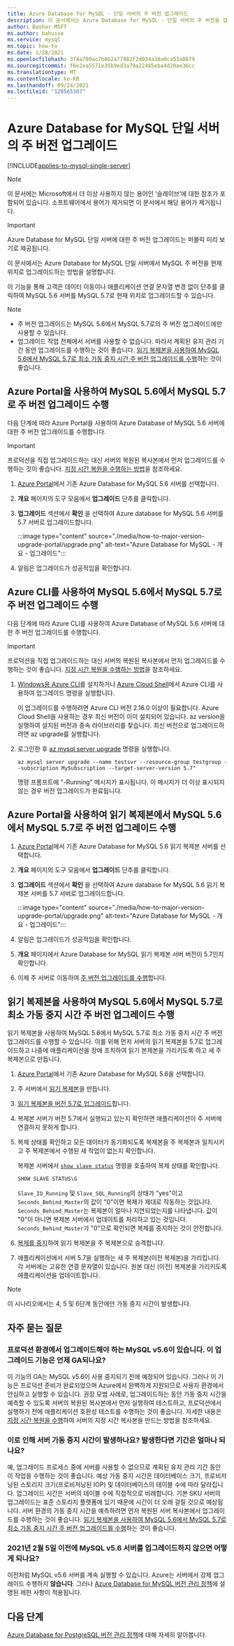 ```yaml
---
title: Azure Database for MySQL - 단일 서버의 주 버전 업그레이드
description: 이 문서에서는 Azure Database for MySQL - 단일 서버의 주 버전을 업그레이드하는 방법을 설명합니다.
author: Bashar-MSFT
ms.author: bahusse
ms.service: mysql
ms.topic: how-to
ms.date: 1/28/2021
ms.openlocfilehash: 3f4a709ac7b882a77982f2d034a38a0ca53a0879
ms.sourcegitcommit: f6e2ea5571e35b9ed3a79a22485eba4d20ae36cc
ms.translationtype: MT
ms.contentlocale: ko-KR
ms.lasthandoff: 09/24/2021
ms.locfileid: "128565307"
---
```

# <a name="major-version-upgrade-in-azure-database-for-mysql-single-server"></a>Azure Database for MySQL 단일 서버의 주 버전 업그레이드

[!INCLUDE[applies-to-mysql-single-server](includes/applies-to-mysql-single-server.md)]

> [!NOTE]
> 이 문서에는 Microsoft에서 더 이상 사용하지 않는 용어인 ‘슬레이브’에 대한 참조가 포함되어 있습니다. 소프트웨어에서 용어가 제거되면 이 문서에서 해당 용어가 제거됩니다.
>

> [!IMPORTANT]
> Azure Database for MySQL 단일 서버에 대한 주 버전 업그레이드는 퍼블릭 미리 보기로 제공됩니다.

이 문서에서는 Azure Database for MySQL 단일 서버에서 MySQL 주 버전을 현재 위치로 업그레이드하는 방법을 설명합니다.

이 기능을 통해 고객은 데이터 이동이나 애플리케이션 연결 문자열 변경 없이 단추를 클릭하여 MySQL 5.6 서버를 MySQL 5.7로 현재 위치로 업그레이드할 수 있습니다.

> [!Note]
> * 주 버전 업그레이드는 MySQL 5.6에서 MySQL 5.7로의 주 버전 업그레이드에만 사용할 수 있습니다.
> * 업그레이드 작업 전체에서 서버를 사용할 수 없습니다. 따라서 계획된 유지 관리 기간 동안 업그레이드를 수행하는 것이 좋습니다. [읽기 복제본을 사용하여 MySQL 5.6에서 MySQL 5.7로 최소 가동 중지 시간 주 버전 업그레이드를 수행](#perform-minimal-downtime-major-version-upgrade-from-mysql-56-to-mysql-57-using-read-replicas)하는 것이 좋습니다.

## <a name="perform-major-version-upgrade-from-mysql-56-to-mysql-57-using-azure-portal"></a>Azure Portal을 사용하여 MySQL 5.6에서 MySQL 5.7로 주 버전 업그레이드 수행

다음 단계에 따라 Azure Portal을 사용하여 Azure Database of MySQL 5.6 서버에 대한 주 버전 업그레이드를 수행합니다.

> [!IMPORTANT]
> 프로덕션을 직접 업그레이드하는 대신 서버의 복원된 복사본에서 먼저 업그레이드를 수행하는 것이 좋습니다. [지정 시간 복원을 수행하는 방법](howto-restore-server-portal.md#point-in-time-restore)을 참조하세요.

1. [Azure Portal](https://portal.azure.com/)에서 기존 Azure Database for MySQL 5.6 서버를 선택합니다.

2. **개요** 페이지의 도구 모음에서 **업그레이드** 단추를 클릭합니다.

3. **업그레이드** 섹션에서 **확인** 을 선택하여 Azure database for MySQL 5.6 서버를 5.7 서버로 업그레이드합니다.

   :::image type="content" source="./media/how-to-major-version-upgrade-portal/upgrade.png" alt-text="Azure Database for MySQL - 개요 - 업그레이드":::

4. 알림은 업그레이드가 성공적임을 확인합니다.


## <a name="perform-major-version-upgrade-from-mysql-56-to-mysql-57-using-azure-cli"></a>Azure CLI를 사용하여 MySQL 5.6에서 MySQL 5.7로 주 버전 업그레이드 수행

다음 단계에 따라 Azure CLI를 사용하여 Azure Database of MySQL 5.6 서버에 대한 주 버전 업그레이드를 수행합니다.

> [!IMPORTANT]
> 프로덕션을 직접 업그레이드하는 대신 서버의 복원된 복사본에서 먼저 업그레이드를 수행하는 것이 좋습니다. [지정 시간 복원을 수행하는 방법](howto-restore-server-cli.md#server-point-in-time-restore)을 참조하세요.

1. [Windows용 Azure CLI](/cli/azure/install-azure-cli)를 설치하거나 [Azure Cloud Shell](../cloud-shell/overview.md)에서 Azure CLI를 사용하여 업그레이드 명령을 실행합니다. 
 
   이 업그레이드를 수행하려면 Azure CLI 버전 2.16.0 이상이 필요합니다. Azure Cloud Shell을 사용하는 경우 최신 버전이 이미 설치되어 있습니다. az version을 실행하여 설치된 버전과 종속 라이브러리를 찾습니다. 최신 버전으로 업그레이드하려면 az upgrade를 실행합니다.

2. 로그인한 후 [az mysql server upgrade](/cli/azure/mysql/server#az_mysql_server_upgrade) 명령을 실행합니다.

   ```azurecli
   az mysql server upgrade --name testsvr --resource-group testgroup --subscription MySubscription --target-server-version 5.7"
   ```
   
   명령 프롬프트에 "-Running" 메시지가 표시됩니다. 이 메시지가 더 이상 표시되지 않는 경우 버전 업그레이드가 완료됩니다.

## <a name="perform-major-version-upgrade-from-mysql-56-to-mysql-57-on-read-replica-using-azure-portal"></a>Azure Portal을 사용하여 읽기 복제본에서 MySQL 5.6에서 MySQL 5.7로 주 버전 업그레이드 수행

1. [Azure Portal](https://portal.azure.com/)에서 기존 Azure Database for MySQL 5.6 읽기 복제본 서버를 선택합니다.

2. **개요** 페이지의 도구 모음에서 **업그레이드** 단추를 클릭합니다.

3. **업그레이드** 섹션에서 **확인** 을 선택하여 Azure database for MySQL 5.6 읽기 복제본 서버를 5.7 서버로 업그레이드합니다.

   :::image type="content" source="./media/how-to-major-version-upgrade-portal/upgrade.png" alt-text="Azure Database for MySQL - 개요 - 업그레이드":::

4. 알림은 업그레이드가 성공적임을 확인합니다.

5. **개요** 페이지에서 Azure Database for MySQL 읽기 복제본 서버 버전이 5.7인지 확인합니다.

6. 이제 주 서버로 이동하여 [주 버전 업그레이드를 수행](#perform-major-version-upgrade-from-mysql-56-to-mysql-57-using-azure-portal)합니다.

## <a name="perform-minimal-downtime-major-version-upgrade-from-mysql-56-to-mysql-57-using-read-replicas"></a>읽기 복제본을 사용하여 MySQL 5.6에서 MySQL 5.7로 최소 가동 중지 시간 주 버전 업그레이드 수행

읽기 복제본을 사용하여 MySQL 5.6에서 MySQL 5.7로 최소 가동 중지 시간 주 버전 업그레이드를 수행할 수 있습니다. 이를 위해 먼저 서버의 읽기 복제본을 5.7로 업그레이드하고 나중에 애플리케이션을 장애 조치하여 읽기 본제본을 가리키도록 하고 새 주 복제본으로 만듭니다.

1. [Azure Portal](https://portal.azure.com/)에서 기존 Azure Database for MySQL 5.6을 선택합니다.

2. 주 서버에서 [읽기 복제본](./concepts-read-replicas.md#create-a-replica)을 만듭니다.

3. [읽기 복제본을 버전 5.7로 업그레이드](#perform-major-version-upgrade-from-mysql-56-to-mysql-57-on-read-replica-using-azure-portal)합니다.

4. 복제본 서버가 버전 5.7에서 실행되고 있는지 확인하면 애플리케이션이 주 서버에 연결하지 못하게 합니다.
 
5. 복제 상태를 확인하고 모든 데이터가 동기화되도록 복제본을 주 복제본과 일치시키고 주 복제본에서 수행된 새 작업이 없는지 확인합니다.

   복제본 서버에서 [`show slave status`](https://dev.mysql.com/doc/refman/5.7/en/show-slave-status.html) 명령을 호출하여 복제 상태를 확인합니다.

   ```sql
   SHOW SLAVE STATUS\G
   ```

   `Slave_IO_Running` 및 `Slave_SQL_Running`의 상태가 "yes"이고 `Seconds_Behind_Master`의 값이 "0"이면 복제가 제대로 작동하는 것입니다. `Seconds_Behind_Master`는 복제본이 얼마나 지연되었는지를 나타냅니다. 값이 "0"이 아니면 복제본 서버에서 업데이트를 처리하고 있는 것입니다. `Seconds_Behind_Master`가 "0"으로 확인되면 복제를 중지하는 것이 안전합니다.

6. [복제를 중지](./howto-read-replicas-portal.md#stop-replication-to-a-replica-server)하여 읽기 복제본을 주 복제본으로 승격합니다.

7. 애플리케이션에서 서버 5.7을 실행하는 새 주 복제본(이전 복제본)을 가리킵니다. 각 서버에는 고유한 연결 문자열이 있습니다. 원본 대신 (이전) 복제본을 가리키도록 애플리케이션을 업데이트합니다.

> [!Note]
> 이 시나리오에서는 4, 5 및 6단계 동안에만 가동 중지 시간이 발생합니다.


## <a name="frequently-asked-questions"></a>자주 묻는 질문

### <a name="when-will-this-upgrade-feature-be-ga-as-we-have-mysql-v56-in-our-production-environment-that-we-need-to-upgrade"></a>프로덕션 환경에서 업그레이드해야 하는 MySQL v5.6이 있습니다. 이 업그레이드 기능은 언제 GA되나요?

이 기능의 GA는 MySQL v5.6이 사용 중지되기 전에 예정되어 있습니다. 그러나 이 기능은 프로덕션 준비가 완료되었으며 Azure에서 완벽하게 지원되므로 사용자 환경에서 안심하고 실행할 수 있습니다. 권장 모범 사례로, 업그레이드하는 동안 가동 중지 시간을 예측할 수 있도록 서버의 복원된 복사본에서 먼저 실행하여 테스트하고, 프로덕션에서 실행하기 전에 애플리케이션 호환성 테스트를 수행하는 것이 좋습니다. 자세한 내용은 [지정 시간 복원을 수행](howto-restore-server-portal.md#point-in-time-restore)하여 서버의 지정 시간 복사본을 만드는 방법을 참조하세요. 

### <a name="will-this-cause-downtime-of-the-server-and-if-so-how-long"></a>이로 인해 서버 가동 중지 시간이 발생하나요? 발생한다면 기간은 얼마나 되나요?

예, 업그레이드 프로세스 중에 서버를 사용할 수 없으므로 계획된 유지 관리 기간 동안 이 작업을 수행하는 것이 좋습니다. 예상 가동 중지 시간은 데이터베이스 크기, 프로비저닝된 스토리지 크기(프로비저닝된 IOP) 및 데이터베이스의 테이블 수에 따라 달라집니다. 업그레이드 시간은 서버의 테이블 수에 직접적으로 비례합니다. 기본 SKU 서버의 업그레이드는 표준 스토리지 플랫폼에 있기 때문에 시간이 더 오래 걸릴 것으로 예상됩니다. 서버 환경의 가동 중지 시간을 예측하려면 먼저 복원된 서버 복사본에서 업그레이드를 수행하는 것이 좋습니다. [읽기 복제본을 사용하여 MySQL 5.6에서 MySQL 5.7로 최소 가동 중지 시간 주 버전 업그레이드를 수행](#perform-minimal-downtime-major-version-upgrade-from-mysql-56-to-mysql-57-using-read-replicas)하는 것이 좋습니다.

### <a name="what-will-happen-if-we-do-not-choose-to-upgrade-our-mysql-v56-server-before-february-5-2021"></a>2021년 2월 5일 이전에 MySQL v5.6 서버를 업그레이드하지 않으면 어떻게 되나요?

이전처럼 MySQL v5.6 서버를 계속 실행할 수 있습니다. Azure는 서버에서 강제 업그레이드 수행하지 **않습니다**. 그러나 [Azure Database for MySQL 버전 관리 정책](concepts-version-policy.md)에 설명된 제한 사항이 적용됩니다.

## <a name="next-steps"></a>다음 단계

[Azure Database for PostgreSQL 버전 관리 정책](concepts-version-policy.md)에 대해 자세히 알아봅니다.